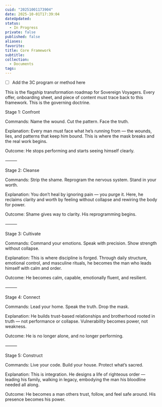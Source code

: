 ```yaml
---
cuid: "20251001173904"
date: 2025-10-01T17:39:04
dateUpdated:
status:
  - In Progress
private: false
published: false
aliases:
favorite:
title: Core Framework
subtitle:
collection:
  - Documents
tags:
---
```

- [ ] Add the 3C program or method here

This is the flagship transformation roadmap for Sovereign Voyagers. Every offer, onboarding sheet, and piece of content must trace back to this framework. This is the governing doctrine.

Stage 1: Confront

Commands: Name the wound. Cut the pattern. Face the truth.

Explanation: Every man must face what he’s running from — the wounds, lies, and patterns that keep him bound. This is where the mask breaks and the real work begins.

Outcome: He stops performing and starts seeing himself clearly.

  


⸻

  

Stage 2: Cleanse

Commands: Strip the shame. Reprogram the nervous system. Stand in your worth.

  

Explanation: You don’t heal by ignoring pain — you purge it. Here, he reclaims clarity and worth by feeling without collapse and rewiring the body for power.

  

Outcome: Shame gives way to clarity. His reprogramming begins.

  

⸻

  

Stage 3: Cultivate

Commands: Command your emotions. Speak with precision. Show strength without collapse.

  

Explanation: This is where discipline is forged. Through daily structure, emotional control, and masculine rituals, he becomes the man who leads himself with calm and order.

  

Outcome: He becomes calm, capable, emotionally fluent, and resilient.

  

⸻

  

Stage 4: Connect

Commands: Lead your home. Speak the truth. Drop the mask.

  

Explanation: He builds trust-based relationships and brotherhood rooted in truth — not performance or collapse. Vulnerability becomes power, not weakness.

  

Outcome: He is no longer alone, and no longer performing.

  

⸻

  

Stage 5: Construct

Commands: Live your code. Build your house. Protect what’s sacred.

Explanation: This is integration. He designs a life of righteous order — leading his family, walking in legacy, embodying the man his bloodline needed all along.

Outcome: He becomes a man others trust, follow, and feel safe around. His presence becomes his power.